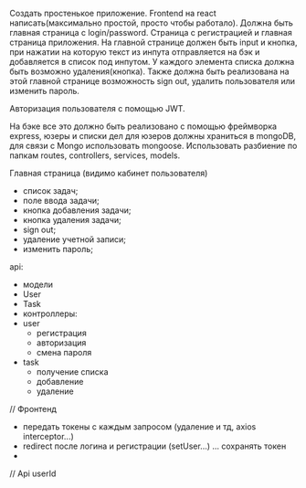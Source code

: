 Создать простенькое приложение. Frontend на react написать(максимально простой, просто чтобы работало).
Должна быть главная страница с login/password. Страница с регистрацией и главная страница приложения.
На главной странице должен быть input и кнопка, при нажатии на которую текст из инпута отправляется на бэк и добавляется
в список под инпутом. У каждого элемента списка должна быть возможно удаления(кнопка).
Также должна быть реализована на этой главной странице возможность sign out, удалить пользователя или изменить пароль.

Авторизация пользователя с помощью JWT.

На бэке все это должно быть реализовано с помощью фреймворка express, юзеры и списки дел для юзеров должны храниться в mongoDB,
для связи с Mongo использовать mongoose. Использовать разбиение по папкам routes, controllers, services, models.

Главная страница (видимо кабинет пользователя)
- список задач;
- поле ввода задачи; 
- кнопка добавления задачи;
- кнопка удаления задачи;
- sign out;
- удаление учетной записи;
- изменить пароль;

api:
- модели
- User
- Task
- контроллеры:
- user
    - регистрация
    - авторизация
    - смена пароля
- task
    - получение списка
    - добавление
    - удаление

// Фронтенд
 - передать токены с каждым запросом (удаление и тд, axios interceptor...)
 - redirect после логина и регистрации (setUser...) ... сохранять токен
 - 

// Api
userId
